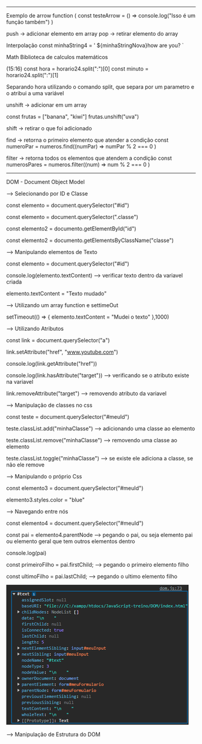 

-----
Exemplo de arrow function ( const testeArrow = () => console.log("Isso é um função também") )

push -> adicionar elemento em array pop -> retirar elemento do array

Interpolação const minhaString4 = ' ${minhaStringNova}how are you? `

Math Biblioteca de calculos matemáticos

(15:16)
const hora = horario24.split(":")[0]
const minuto = horario24.split(":")[1]

Separando hora utilizando o comando split, que separa por um parametro e o
atribui a uma variável

unshift -> adicionar em um array

const frutas = ["banana", "kiwi"]
frutas.unshift("uva")

shift -> retirar o que foi adicionado

find -> retorna o primeiro elemento que atender a condição
const numeroPar = numeros.find((numPar) => numPar % 2 === 0 )

filter -> retorna todos os elementos que atendem a condição
const numerosPares = numeros.filter((num) => num % 2 === 0 )



-----------
DOM - Document Object Model

--> Selecionando por ID e Classe

const elemento = document.querySelector("#id")

const elemento = document.querySelector(".classe")

const elemento2 = documento.getElementById("id")

const elemento2 = documento.getElementsByClassName("classe")


--> Manipulando elementos de Texto

const elemento = document.querySelector("#id")

console.log(elemento.textContent) --> verificar texto dentro da variavel criada

elemento.textContent = "Texto mudado"


--> Utilizando um array function e settimeOut

setTimeout(() => {
	elemento.textContent = "Mudei o texto"
},1000)



--> Utilizando Atributos

const link = document.querySelector("a")

link.setAttribute("href", "www.youtube.com")

console.log(link.getAttribute("href"))

console.log(link.hasAttribute("target")) --> verificando se o atributo existe na variavel

link.removeAttribute("target") --> removendo atributo da variavel



--> Manipulação de classes no css

const teste = document.querySelector("#meuId")

teste.classList.add("minhaClasse") --> adicionando uma classe ao elemento

teste.classList.remove("minhaClasse") --> removendo uma classe ao elemento

teste.classList.toggle("minhaClasse") --> se existe ele adiciona a classe, se não ele remove


--> Manipulando o próprio Css

const elemento3 = document.querySelector("#meuId")

elemento3.styles.color = "blue"


--> Navegando entre nós

const elemento4 = document.querySelector("#meuId")

const pai = elemento4.parentNode --> pegando o pai, ou seja elemento pai ou elemento geral que tem outros elementos dentro

console.log(pai)

const primeiroFilho = pai.firstChild; --> pegando o primeiro elemento filho

const ultimoFilho = pai.lastChild; --> pegando o ultimo elemento filho

<img src="../resources/Captura%20de%20tela%202024-01-02%20190234.png" alt="Child">

--> Manipulação de Estrutura do DOM




